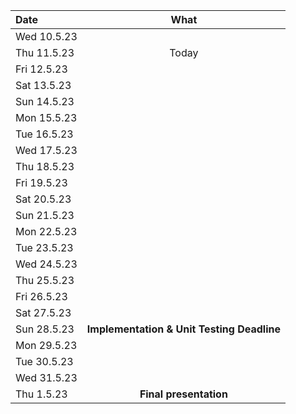| Date        | What                                   |
|:----------- | :------------------------------------: |
| Wed 10.5.23 |                                        |
| Thu 11.5.23 |                 Today                  |
| Fri 12.5.23 |                                        |
| Sat 13.5.23 |                                        |
| Sun 14.5.23 |                                        |
| Mon 15.5.23 |                                        |
| Tue 16.5.23 |                                        |
| Wed 17.5.23 |                                        |
| Thu 18.5.23 |                                        |
| Fri 19.5.23 |                                        |
| Sat 20.5.23 |                                        |
| Sun 21.5.23 |                                        |
| Mon 22.5.23 |                                        |
| Tue 23.5.23 |                                        |
| Wed 24.5.23 |                                        |
| Thu 25.5.23 |                                        |
| Fri 26.5.23 |                                        |
| Sat 27.5.23 |                                        |
| Sun 28.5.23 | **Implementation & Unit Testing Deadline** |
| Mon 29.5.23 |                                        |
| Tue 30.5.23 |                                        |
| Wed 31.5.23 |                                        |
| Thu  1.5.23 |           **Final presentation**           |



